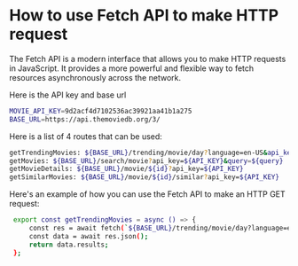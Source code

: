 # How to use Fetch API to make HTTP request

 The Fetch API is a modern interface that allows you to make HTTP requests in JavaScript. It provides a more powerful and flexible way to fetch resources asynchronously across the network.

 Here is the API key and base url 

 ```bash
 MOVIE_API_KEY=9d2acf4d7102536ac39921aa41b1a275
 BASE_URL=https://api.themoviedb.org/3/
 ```

 Here is a list of 4 routes that can be used:
 ```bash
 getTrendingMovies: ${BASE_URL}/trending/movie/day?language=en-US&api_key=${API_KEY}
 getMovies: ${BASE_URL}/search/movie?api_key=${API_KEY}&query=${query}
 getMovieDetails: ${BASE_URL}/movie/${id}?api_key=${API_KEY}
 getSimilarMovies: ${BASE_URL}/movie/${id}/similar?api_key=${API_KEY}
 ```

Here's an example of how you can use the Fetch API to make an HTTP GET request:

```bash
 export const getTrendingMovies = async () => {
     const res = await fetch(`${BASE_URL}/trending/movie/day?language=en-US&api_key=${API_KEY}`);
     const data = await res.json();
     return data.results;
 };

```